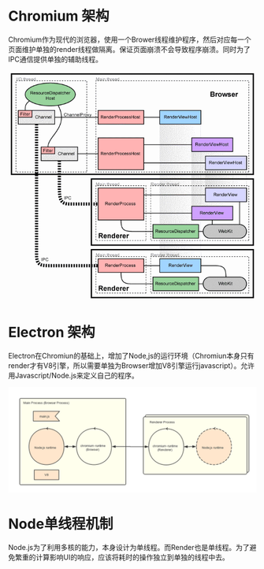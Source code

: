 



# Chromium 架构

Chromium作为现代的浏览器，使用一个Brower线程维护程序，然后对应每一个页面维护单独的render线程做隔离。保证页面崩溃不会导致程序崩溃。同时为了IPC通信提供单独的辅助线程。

![](./assets/chrome_arch.png)

# Electron 架构

Electron在Chromiun的基础上，增加了Node,js的运行环境（Chromiun本身只有render才有V8引擎，所以需要单独为Browser增加V8引擎运行javascript）。允许用Javascript/Node.js来定义自己的程序。

![](./assets/electron_arch.png)

# Node单线程机制

Node.js为了利用多核的能力，本身设计为单线程。而Render也是单线程。为了避免繁重的计算影响UI的响应，应该将耗时的操作独立到单独的线程中去。









